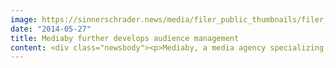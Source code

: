 ```yaml
---
image: https://sinnerschrader.news/media/filer_public_thumbnails/filer_public/03/c8/03c8b299-febc-4caa-ab67-4c1bf320d72a/audience_management.png__480x288_q85_crop_subsampling-2_upscale.png
date: "2014-05-27"
title: Mediaby further develops audience management
content: <div class="newsbody"><p>Mediaby, a media agency specializing in intelligent and efficient display advertising, has further developed their consulting approach for successful audience management, underscoring their claim "data-driven relationships".Their key objective was the optimal and target-driven placement of digital marketing at user-level and the efficient use of every euro invested by advertisers.</p><p>"We are aware that excellent audience management can only work in combination with well-founded consulting. Clients have to develop an understanding of what lies behind the system (ad-server, BI infrastructure, etc.), how customer journey analysis findings are interpreted and which logic lies behind certain decision-making. This is the only way to reach optimal results and attain communal understanding. For this reason, we have re-defined our method," explains Karin Libowitzky, Managing Director at Mediaby.</p><p>For successful audience management, Mediaby addresses four key issues in close cooperation with their clients and with the aid of customer journey analysis findings&#58; Sending the right message (what), at the right time (when) in the right place (where) and addressing the right person (who). It is therefore of importance that the correct user segment be identified as well as a contact route with the highest possible conversion potential (highest purchasing potential) and that all coherences be translated into intelligent placement logic. Efficiency also means that the purchasing process is easily accessible with a minimum of possible contact points. The objectives of the audience management will always be compiled and defined in close communication with the advertisers.</p><p><strong>Audience Management at Mediaby</strong><br/>At the forefront of audience management is the collection of sufficient data. Another deciding factor is meaningful data processing. Mediaby offers clients an individual approach with their in-house business intelligence team, who are responsible for comprehensive data collection, customer journey analysis, segmenting within audience types and the technical placement of marketing within the customer segments. The client’s individual needs play a vital role during the entire process. Which objectives underlie the proposed marketing campaign? The results of the customer journey analysis will be discussed and compared with the campaign’s objectives. This facilitates the integration into the high-end ad-server system, which is able to produce intelligent coherences between audience segments with defined placement logic. For this, Mediaby relies on the technology of fellow subsidiary Next Audience.</p><p><strong>Marketing Operating System</strong><br/>Mediaby employs their established marketing operating system so that clients may track the development of their campaign and react quickly. A dashboard displays all available onsite and offsite data in aggregated form and the most interesting KPIs and may be used as a real-time tool for audience management optimization and evaluation. The dashboard offers maximum transparency, allowing clients a better understanding of coherences and allows for campaign planning and management in real-time, internationally, nationally and regionally. The process for effective audience management is re-started at regular intervals in order to monitor the campaign objectives, the audience segments and the resulting placement logic and amend them if need be.</p><p>This marketing dashboard is currently in use for Stage Entertainment in Germany.</p><p><strong>Downloads&#58;</strong><br/><a href="https://next-audience.com/media/filer_public/8f/3c/8f3c1497-49aa-46d6-a767-91d39e173d92/mediaby_dashboard_screen_management-summary.png" target="_blank">Dashboard Dummy Summary</a><br/><a href="https://next-audience.com/media/filer_public/30/f6/30f6e264-e61c-4111-942d-b923857fa995/mediaby_dashboard_screen_ebene-2-detailansicht.png" target="_blank">Dashboard Dummy Detailansicht1</a><br/><a href="https://next-audience.com/media/filer_public/f7/c1/f7c1d75e-1dcf-4244-87e5-28e13a017133/mediaby_dashboard_ebene-3-detailansicht.png" target="_blank">Dashboard Dummy Detailansicht2</a><br/><a href="https://next-audience.com/media/filer_public/93/61/93611d20-053d-40a0-b8e8-23929c58c99b/karin-libowitzky.jpg" target="_blank">Foto Karin Libowitzky, Managing Director (300dpi)</a></p><p></p></div>
---
```

